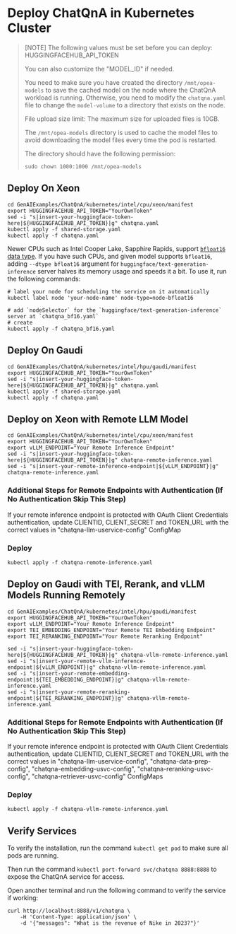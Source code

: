 # Deploy ChatQnA in Kubernetes Cluster

> [NOTE]
> The following values must be set before you can deploy:
> HUGGINGFACEHUB_API_TOKEN
>
> You can also customize the "MODEL_ID" if needed.
>
> You need to make sure you have created the directory `/mnt/opea-models` to save the cached model on the node where the ChatQnA workload is running. Otherwise, you need to modify the `chatqna.yaml` file to change the `model-volume` to a directory that exists on the node.
>
> File upload size limit: The maximum size for uploaded files is 10GB.
> 
> The `/mnt/opea-models` directory is used to cache the model files to avoid downloading the model files every time the pod is restarted.
> 
> The directory should have the following permission:
> 
> `sudo chown 1000:1000 /mnt/opea-models`

## Deploy On Xeon

```
cd GenAIExamples/ChatQnA/kubernetes/intel/cpu/xeon/manifest
export HUGGINGFACEHUB_API_TOKEN="YourOwnToken"
sed -i "s|insert-your-huggingface-token-here|${HUGGINGFACEHUB_API_TOKEN}|g" chatqna.yaml
kubectl apply -f shared-storage.yaml
kubectl apply -f chatqna.yaml
```

Newer CPUs such as Intel Cooper Lake, Sapphire Rapids, support [`bfloat16` data type](https://en.wikipedia.org/wiki/Bfloat16_floating-point_format). If you have such CPUs, and given model supports `bfloat16`, adding `--dtype bfloat16` argument for `huggingface/text-generation-inference` server halves its memory usage and speeds it a bit. To use it, run the following commands:

```
# label your node for scheduling the service on it automatically
kubectl label node 'your-node-name' node-type=node-bfloat16

# add `nodeSelector` for the `huggingface/text-generation-inference` server at `chatqna_bf16.yaml`
# create
kubectl apply -f chatqna_bf16.yaml
```

## Deploy On Gaudi

```
cd GenAIExamples/ChatQnA/kubernetes/intel/hpu/gaudi/manifest
export HUGGINGFACEHUB_API_TOKEN="YourOwnToken"
sed -i "s|insert-your-huggingface-token-here|${HUGGINGFACEHUB_API_TOKEN}|g" chatqna.yaml
kubectl apply -f shared-storage.yaml
kubectl apply -f chatqna.yaml
```

## Deploy on Xeon with Remote LLM Model

```
cd GenAIExamples/ChatQnA/kubernetes/intel/cpu/xeon/manifest
export HUGGINGFACEHUB_API_TOKEN="YourOwnToken"
export vLLM_ENDPOINT="Your Remote Inference Endpoint"
sed -i "s|insert-your-huggingface-token-here|${HUGGINGFACEHUB_API_TOKEN}|g" chatqna-remote-inference.yaml
sed -i "s|insert-your-remote-inference-endpoint|${vLLM_ENDPOINT}|g" chatqna-remote-inference.yaml
```

### Additional Steps for Remote Endpoints with Authentication (If No Authentication Skip This Step)

If your remote inference endpoint is protected with OAuth Client Credentials authentication, update CLIENTID, CLIENT_SECRET and TOKEN_URL with the correct values in "chatqna-llm-uservice-config" ConfigMap



### Deploy
```
kubectl apply -f chatqna-remote-inference.yaml
```

## Deploy on Gaudi with TEI, Rerank, and vLLM Models Running Remotely

```
cd GenAIExamples/ChatQnA/kubernetes/intel/hpu/gaudi/manifest
export HUGGINGFACEHUB_API_TOKEN="YourOwnToken"
export vLLM_ENDPOINT="Your Remote Inference Endpoint"
export TEI_EMBEDDING_ENDPOINT="Your Remote TEI Embedding Endpoint"
export TEI_RERANKING_ENDPOINT="Your Remote Reranking Endpoint"

sed -i "s|insert-your-huggingface-token-here|${HUGGINGFACEHUB_API_TOKEN}|g" chatqna-vllm-remote-inference.yaml
sed -i "s|insert-your-remote-vllm-inference-endpoint|${vLLM_ENDPOINT}|g" chatqna-vllm-remote-inference.yaml
sed -i "s|insert-your-remote-embedding-endpoint|${TEI_EMBEDDING_ENDPOINT}|g" chatqna-vllm-remote-inference.yaml
sed -i "s|insert-your-remote-reranking-endpoint|${TEI_RERANKING_ENDPOINT}|g" chatqna-vllm-remote-inference.yaml
```

### Additional Steps for Remote Endpoints with Authentication (If No Authentication Skip This Step)

If your remote inference endpoint is protected with OAuth Client Credentials authentication, update CLIENTID, CLIENT_SECRET and TOKEN_URL with the correct values in "chatqna-llm-uservice-config", "chatqna-data-prep-config", "chatqna-embedding-usvc-config", "chatqna-reranking-usvc-config", "chatqna-retriever-usvc-config" ConfigMaps

### Deploy
```
kubectl apply -f chatqna-vllm-remote-inference.yaml
```

## Verify Services

To verify the installation, run the command `kubectl get pod` to make sure all pods are running.

Then run the command `kubectl port-forward svc/chatqna 8888:8888` to expose the ChatQnA service for access.

Open another terminal and run the following command to verify the service if working:

```console
curl http://localhost:8888/v1/chatqna \
    -H 'Content-Type: application/json' \
    -d '{"messages": "What is the revenue of Nike in 2023?"}'
```
